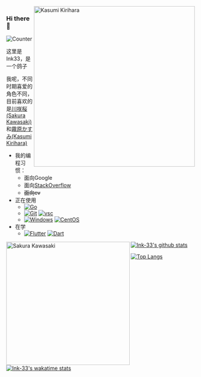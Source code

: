 <a href="https://priconne-redive.jp/ele-wp/wp-content/themes/redive/character/35.php" target="_blank">
  <img align="right" src="https://cdn.jsdelivr.net/gh/Ink-33/Ink-33@main/waifu/KasumiKirihara.png" width="430px" alt="Kasumi Kirihara" title="Kasumi Kirihara" />
</a>

### Hi there 👋
![Counter](https://count.getloli.com/get/@Ink33?theme=rule34)

这里是Ink33，是一个鸽子  

我呢，不同时期喜爱的角色不同，目前喜欢的是[川咲桜(Sakura Kawasaki)](https://idolypride.jp/character/sakura-kawasaki/)和[霧原かすみ(Kasumi Kirihara)](https://priconne-redive.jp/ele-wp/wp-content/themes/redive/character/35.php)

- 我的编程习惯：
  - 面向Google
  - 面向[StackOverflow](https://stackoverflow.com/users/12869375/ink33?tab=profile)
  - ~~面向cv~~
- 正在使用
  - [![Go](https://img.shields.io/badge/-Go-00ACD7?style=flat-square&logo=Go&logoColor=fff)](https://golang.org)
  - [![Git](https://img.shields.io/badge/-Git-f05032?style=flat-square&logo=git&logoColor=white)](https://git-scm.com/)  [![vsc](https://img.shields.io/badge/-Visual%20Studio%20Code%20Insider-24BFA5?style=flat-square&logo=visual-studio-code)](https://code.visualstudio.com/)
  - [![Windows](https://img.shields.io/badge/Windows10-0078d7?style=flat-square&logo=windows&logoColor=fff)](https://blogs.windows.com/)  [![CentOS](https://img.shields.io/badge/-CentOS-262474?logo=centos&style=flat-square)](https://www.centos.org/)
- 在学
  - [![Flutter](https://img.shields.io/badge/-Flutter-1389FD?style=flat-square&logo=Flutter)](https://flutter.dev/)  [![Dart](https://img.shields.io/badge/-Dart-15202F?style=flat-square&logo=Dart)](https://dart.dev/)

<a href="https://idolypride.jp/character/sakura-kawasaki/" target="_blank">
  <img align="left" src="https://cdn.jsdelivr.net/gh/Ink-33/Ink-33@main/waifu/SakuraKawasaki.png" width="330px" alt= "Sakura Kawasaki" title="Sakura Kawasaki" />
</a>

[![Ink-33's github stats](https://github-readme-stats.vercel.app/api?username=Ink-33&show_icons=true)](https://github.com/anuraghazra/github-readme-stats)  

[![Top Langs](https://github-readme-stats.vercel.app/api/top-langs/?username=Ink-33)](https://github.com/anuraghazra/github-readme-stats)  

[![Ink-33's wakatime stats](https://github-readme-stats.vercel.app/api/wakatime?username=Ink33)](https://github.com/anuraghazra/github-readme-stats)
